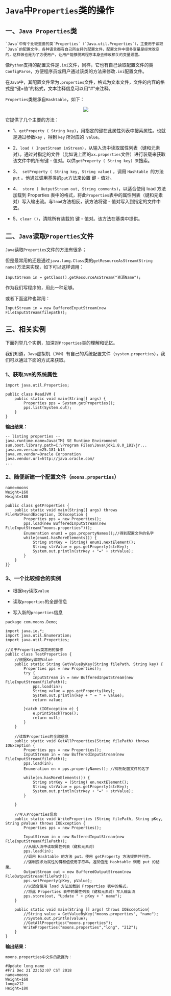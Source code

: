 # `Java`中`Properties`类的操作



## 一、`Java Properties`类

 	`Java`中有个比较重要的类`Properties`（`Java.util.Properties`），主要用于读取`Java`的配置文件，各种语言都有自己所支持的配置文件，配置文件中很多变量是经常改变的，这样做也是为了方便用户，让用户能够脱离程序本身去修改相关的变量设置。

​	像`Python`支持的配置文件是`.ini`文件，同样，它也有自己读取配置文件的类`ConfigParse`，方便程序员或用户通过该类的方法来修改`.ini`配置文件。

​	在`Java`中，其配置文件常为`.properties`文件，格式为文本文件，文件的内容的格式是“键=值”的格式，文本注释信息可以用"#"来注释。

`Properties`类继承自`Hashtable`，如下：

<div align="center">
<img src="https://github.com/ZP-AlwaysWin/Java-Learn/blob/master/MyBatis%E5%AD%A6%E4%B9%A0%E7%AC%94%E8%AE%B0/MyBatis%E5%9B%BE%E7%89%87/%E9%80%86%E5%90%91%E5%B7%A5%E7%A8%8B.png" />
</div>



它提供了几个主要的方法：

- 1、`getProperty ( String key)`，用指定的键在此属性列表中搜索属性。也就是通过参数`key` ，得到 `key` 所对应的` value`。

- 2、`load ( InputStream inStream)`，从输入流中读取属性列表（键和元素对）。通过对指定的文件（比如说上面的` xx.properties `文件）进行装载来获取该文件中的所有键 - 值对。以供`getProperty ( String key) 来`搜索。

- 3、` setProperty ( String key, String value)` ，调用 `Hashtable `的方法` put` 。他通过调用基类的`put`方法来设置 键 - 值对。

- 4．` store ( OutputStream out, String comments)`，以适合使用 load 方法加载到 Properties 表中的格式，将此` Properties `表中的属性列表（键和元素对）写入输出流。与` load `方法相反，该方法将键 - 值对写入到指定的文件中去。

- 5、`clear ()`，清除所有装载的 键 - 值对。该方法在基类中提供。

 

## 二、`Java`读取`Properties`文件



`Java`读取`Properties`文件的方法有很多；

但是最常用的还是通过`java.lang.Class`类的`getResourceAsStream(String name)`方法来实现，如下可以这样调用：

`InputStream in = getClass().getResourceAsStream("资源Name");`

作为我们写程序的，用此一种足够。

或者下面这种也常用：

`InputStream in = new BufferedInputStream(new FileInputStream(filepath));`



## 三、相关实例



下面列举几个实例，加深对`Properties`类的理解和记忆。

我们知道，`Java`虚拟机（`JVM`）有自己的系统配置文件（`system.properties`），我们可以通过下面的方式来获取。

### 1、获取`JVM`的系统属性

```
import java.util.Properties;

public class ReadJVM {
    public static void main(String[] args) {
        Properties pps = System.getProperties();
        pps.list(System.out);
    }
}
```



**输出结果：**

```
-- listing properties --
java.runtime.name=Java(TM) SE Runtime Environment
sun.boot.library.path=C:\Program Files\Java\jdk1.8.0_181\jr...
java.vm.version=25.181-b13
java.vm.vendor=Oracle Corporation
java.vendor.url=http://java.oracle.com/
...
```



### 2、随便新建一个配置文件（`moons.properties`）

```
name=moons
Weight=160
Height=180
```



```
public class getProperties {
    public static void main(String[] args) throws FileNotFoundException, IOException {
        Properties pps = new Properties();
        pps.load(new BufferedInputStream(new FileInputStream("moons.properties")));
        Enumeration enum1 = pps.propertyNames();//得到配置文件的名字
        while(enum1.hasMoreElements()) {
            String strKey = (String) enum1.nextElement();
            String strValue = pps.getProperty(strKey);
            System.out.println(strKey + "=" + strValue);
        }
    }
}}
```



### 3、一个比较综合的实例

- 根据`key`读取`value`

- 读取`properties`的全部信息

- 写入新的`properties`信息



```
package com.moons.Demo;

import java.io.*;
import java.util.Enumeration;
import java.util.Properties;

//关于Properties类常用的操作
public class TestProperties {
    //根据Key读取Value
    public static String GetValueByKey(String filePath, String key) {
        Properties pps = new Properties();
        try {
            InputStream in = new BufferedInputStream(new FileInputStream(filePath));
            pps.load(in);
            String value = pps.getProperty(key);
            System.out.println(key + " = " + value);
            return value;

        }catch (IOException e) {
            e.printStackTrace();
            return null;
        }
    }

    //读取Properties的全部信息
    public static void GetAllProperties(String filePath) throws IOException {
        Properties pps = new Properties();
        InputStream in = new BufferedInputStream(new FileInputStream(filePath));
        pps.load(in);
        Enumeration en = pps.propertyNames(); //得到配置文件的名字

        while(en.hasMoreElements()) {
            String strKey = (String) en.nextElement();
            String strValue = pps.getProperty(strKey);
            System.out.println(strKey + "=" + strValue);
        }

    }

    //写入Properties信息
    public static void WriteProperties (String filePath, String pKey, String pValue) throws IOException {
        Properties pps = new Properties();

        InputStream in = new BufferedInputStream(new FileInputStream(filePath));
        //从输入流中读取属性列表（键和元素对）
        pps.load(in);
        //调用 Hashtable 的方法 put。使用 getProperty 方法提供并行性。
        //强制要求为属性的键和值使用字符串。返回值是 Hashtable 调用 put 的结果。
        OutputStream out = new BufferedOutputStream(new FileOutputStream(filePath));
        pps.setProperty(pKey, pValue);
        //以适合使用 load 方法加载到 Properties 表中的格式，
        //将此 Properties 表中的属性列表（键和元素对）写入输出流
        pps.store(out, "Update " + pKey + " name");
    }

    public static void main(String [] args) throws IOException{
        //String value = GetValueByKey("moons.properties", "name");
        //System.out.println(value);
        //GetAllProperties("moons.properties");
        WriteProperties("moons.properties","long", "212");
    }
}
```

**输出结果：**

```
moons.properties中文件的数据为：

#Update long name
#Fri Dec 21 22:52:07 CST 2018
name=moons
Weight=160
long=212
Height=180
```

